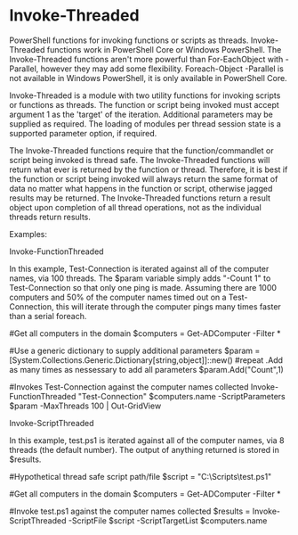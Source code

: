 # Invoke-Threaded
PowerShell functions for invoking functions or scripts as threads. Invoke-Threaded functions work in PowerShell Core or Windows PowerShell. The Invoke-Threaded functions aren't more powerful than For-EachObject with -Parallel, however they may add some flexibility. Foreach-Object -Parallel is not available in Windows PowerShell, it is only available in PowerShell Core.

Invoke-Threaded is a module with two utility functions for invoking scripts or functions as threads. The function or script being invoked must accept argument 1 as the 'target' of the iteration. Additional parameters may be supplied as required. The loading of modules per thread session state is a supported parameter option, if required.

The Invoke-Threaded functions require that the function/commandlet or script being invoked is thread safe. The Invoke-Threaded functions will return what ever is returned by the function or thread. Therefore, it is best if the function or script being invoked will always return the same format of data no matter what happens in the function or script, otherwise jagged results may be returned. The Invoke-Threaded functions return a result object upon completion of all thread operations, not as the individual threads return results.

Examples:

Invoke-FunctionThreaded

In this example, Test-Connection is iterated against all of the computer names, via 100 threads. The $param variable simply adds "-Count 1" to Test-Connection so that only one ping is made. Assuming there are 1000 computers and 50% of the computer names timed out on a Test-Connection, this will iterate through the computer pings many times faster than a serial foreach.

   #Get all computers in the domain
   $computers = Get-ADComputer -Filter *

   #Use a generic dictionary to supply additional parameters
   $param = [System.Collections.Generic.Dictionary[string,object]]::new()
   #repeat .Add as many times as nessessary to add all parameters
   $param.Add("Count",1)

   #Invokes Test-Connection against the computer names collected
   Invoke-FunctionThreaded "Test-Connection" $computers.name -ScriptParameters $param -MaxThreads 100 | Out-GridView
   

Invoke-ScriptThreaded

In this example, test.ps1 is iterated against all of the computer names, via 8 threads (the default number). The output of anything returned is stored in $results.

   #Hypothetical thread safe script path/file
   $script = "C:\Scripts\test.ps1"

   #Get all computers in the domain
   $computers = Get-ADComputer -Filter *

   #Invoke test.ps1 against the computer names collected
   $results = Invoke-ScriptThreaded -ScriptFile $script -ScriptTargetList $computers.name


